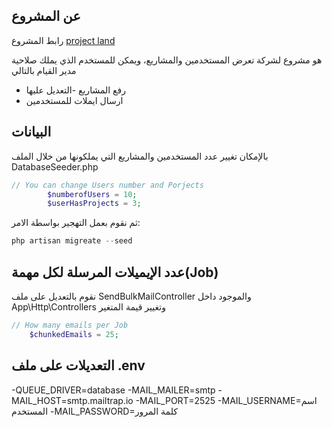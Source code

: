 ## عن المشروع 
رابط المشروع 
[project land](https://still-falls-68309.herokuapp.com/)

هو مشروع لشركة تعرض المستخدمين والمشاريع، ويمكن للمستخدم الذي يملك صلاحية مدير القيام بالتالي
- رفع المشاريع
-التعديل عليها
- ارسال ايملات للمستخدمين

## البيانات

بالإمكان تغيير عدد المستخدمين والمشاريع التي يملكونها من خلال الملف DatabaseSeeder.php

```php
// You can change Users number and Porjects 
        $numberofUsers = 10;
        $userHasProjects = 3;
```

ثم نقوم بعمل التهجير بواسطة الامر:
```php
php artisan migreate --seed
```

## عدد الإيميلات المرسلة لكل مهمة(Job)  
نقوم بالتعديل على ملف SendBulkMailController والموجود داخل App\Http\Controllers وتغيير قيمة المتغير 
```php
// How many emails per Job
    $chunkedEmails = 25;
```
## التعديلات على ملف .env

-QUEUE_DRIVER=database
-MAIL_MAILER=smtp
-MAIL_HOST=smtp.mailtrap.io
-MAIL_PORT=2525
-MAIL_USERNAME=اسم المستخدم 
-MAIL_PASSWORD=كلمة المرور
